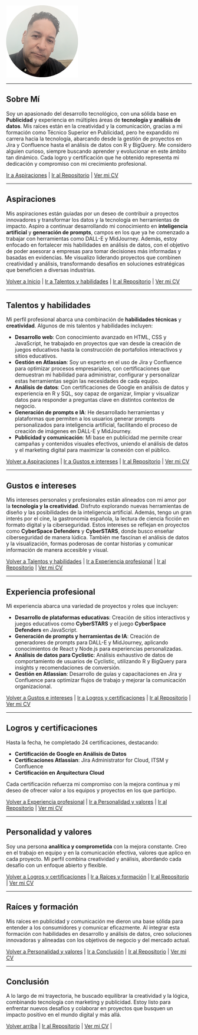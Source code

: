 ![Foto de Carlos Luis Hernández](./Container/img/0.5x/my-foto@0.5x.png)

---
## Sobre Mí

Soy un apasionado del desarrollo tecnológico, con una sólida base en **Publicidad** y experiencia en múltiples áreas de **tecnología y análisis de datos**. Mis raíces están en la creatividad y la comunicación, gracias a mi formación como Técnico Superior en Publicidad, pero he expandido mi carrera hacia la tecnología, abarcando desde la gestión de proyectos en Jira y Confluence hasta el análisis de datos con R y BigQuery. Me considero alguien curioso, siempre buscando aprender y evolucionar en este ámbito tan dinámico. Cada logro y certificación que he obtenido representa mi dedicación y compromiso con mi crecimiento profesional.

[Ir a Aspiraciones](#aspiraciones) | [Ir al Repositorio](../) | [Ver mi CV](./CV/)

---

## Aspiraciones

Mis aspiraciones están guiadas por un deseo de contribuir a proyectos innovadores y transformar los datos y la tecnología en herramientas de impacto. Aspiro a continuar desarrollando mi conocimiento en **inteligencia artificial** y **generación de prompts**, campos en los que ya he comenzado a trabajar con herramientas como DALL-E y MidJourney. Además, estoy enfocado en fortalecer mis habilidades en análisis de datos, con el objetivo de poder asesorar a empresas para tomar decisiones más informadas y basadas en evidencias. Me visualizo liderando proyectos que combinen creatividad y análisis, transformando desafíos en soluciones estratégicas que beneficien a diversas industrias.

[Volver a Inicio](#sobre-mí) | [Ir a Talentos y habilidades](#talentos-y-habilidades) | [Ir al Repositorio](../) | [Ver mi CV](./CV/)

---

## Talentos y habilidades

Mi perfil profesional abarca una combinación de **habilidades técnicas** y **creatividad**. Algunos de mis talentos y habilidades incluyen:

- **Desarrollo web**: Con conocimiento avanzado en HTML, CSS y JavaScript, he trabajado en proyectos que van desde la creación de juegos educativos hasta la construcción de portafolios interactivos y sitios educativos.
- **Gestión en Atlassian**: Soy un experto en el uso de Jira y Confluence para optimizar procesos empresariales, con certificaciones que demuestran mi habilidad para administrar, configurar y personalizar estas herramientas según las necesidades de cada equipo.
- **Análisis de datos**: Con certificaciones de Google en análisis de datos y experiencia en R y SQL, soy capaz de organizar, limpiar y visualizar datos para responder a preguntas clave en distintos contextos de negocio.
- **Generación de prompts e IA**: He desarrollado herramientas y plataformas que permiten a los usuarios generar prompts personalizados para inteligencia artificial, facilitando el proceso de creación de imágenes en DALL-E y MidJourney.
- **Publicidad y comunicación**: Mi base en publicidad me permite crear campañas y contenidos visuales efectivos, uniendo el análisis de datos y el marketing digital para maximizar la conexión con el público.

[Volver a Aspiraciones](#aspiraciones) | [Ir a Gustos e intereses](#gustos-e-intereses) | [Ir al Repositorio](../) | [Ver mi CV](./CV/)

---

## Gustos e intereses

Mis intereses personales y profesionales están alineados con mi amor por la **tecnología y la creatividad**. Disfruto explorando nuevas herramientas de diseño y las posibilidades de la inteligencia artificial. Además, tengo un gran interés por el cine, la gastronomía española, la lectura de ciencia ficción en formato digital y la ciberseguridad. Estos intereses se reflejan en proyectos como **CyberSpace Defenders** y **CyberSTARS**, donde busco enseñar ciberseguridad de manera lúdica. También me fascinan el análisis de datos y la visualización, formas poderosas de contar historias y comunicar información de manera accesible y visual.

[Volver a Talentos y habilidades](#talentos-y-habilidades) | [Ir a Experiencia profesional](#experiencia-profesional) | [Ir al Repositorio](../) | [Ver mi CV](./CV/)

---

## Experiencia profesional

Mi experiencia abarca una variedad de proyectos y roles que incluyen:

- **Desarrollo de plataformas educativas**: Creación de sitios interactivos y juegos educativos como **CyberSTARS** y el juego **CyberSpace Defenders** en JavaScript.
- **Generación de prompts y herramientas de IA**: Creación de generadores de prompts para DALL-E y MidJourney, aplicando conocimientos de React y Node.js para experiencias personalizadas.
- **Análisis de datos para Cyclistic**: Análisis exhaustivo de datos de comportamiento de usuarios de Cyclistic, utilizando R y BigQuery para insights y recomendaciones de conversión.
- **Gestión en Atlassian**: Desarrollo de guías y capacitaciones en Jira y Confluence para optimizar flujos de trabajo y mejorar la comunicación organizacional.

[Volver a Gustos e intereses](#gustos-e-intereses) | [Ir a Logros y certificaciones](#logros-y-certificaciones) | [Ir al Repositorio](../) | [Ver mi CV](./CV/)

---

## Logros y certificaciones

Hasta la fecha, he completado 24 certificaciones, destacando:

- **Certificación de Google en Análisis de Datos**
- **Certificaciones Atlassian**: Jira Administrator for Cloud, ITSM y Confluence
- **Certificación en Arquitectura Cloud**

Cada certificación refuerza mi compromiso con la mejora continua y mi deseo de ofrecer valor a los equipos y proyectos en los que participo.

[Volver a Experiencia profesional](#experiencia-profesional) | [Ir a Personalidad y valores](#personalidad-y-valores) | [Ir al Repositorio](../) | [Ver mi CV](./CV/)

---

## Personalidad y valores

Soy una persona **analítica y comprometida** con la mejora constante. Creo en el trabajo en equipo y en la comunicación efectiva, valores que aplico en cada proyecto. Mi perfil combina creatividad y análisis, abordando cada desafío con un enfoque abierto y flexible.

[Volver a Logros y certificaciones](#logros-y-certificaciones) | [Ir a Raíces y formación](#raíces-y-formación) | [Ir al Repositorio](../) | [Ver mi CV](./CV/)

---

## Raíces y formación

Mis raíces en publicidad y comunicación me dieron una base sólida para entender a los consumidores y comunicar eficazmente. Al integrar esta formación con habilidades en desarrollo y análisis de datos, creo soluciones innovadoras y alineadas con los objetivos de negocio y del mercado actual.

[Volver a Personalidad y valores](#personalidad-y-valores) | [Ir a Conclusión](#conclusión) | [Ir al Repositorio](../) | [Ver mi CV](./CV/)

---

## Conclusión

A lo largo de mi trayectoria, he buscado equilibrar la creatividad y la lógica, combinando tecnología con marketing y publicidad. Estoy listo para enfrentar nuevos desafíos y colaborar en proyectos que busquen un impacto positivo en el mundo digital y más allá.

[Volver arriba](#sobre-mí) | [Ir al Repositorio](../) | [Ver mi CV](./CV/) |

